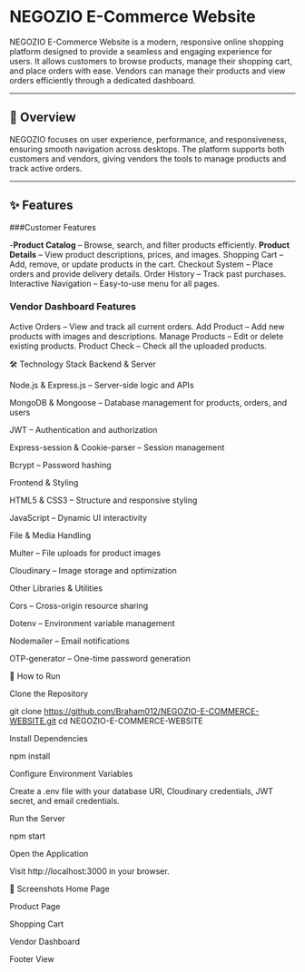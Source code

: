 # NEGOZIO E-Commerce Website

NEGOZIO E-Commerce Website is a modern, responsive online shopping platform designed to provide a seamless and engaging experience for users.
It allows customers to browse products, manage their shopping cart, and place orders with ease. Vendors can manage their products and view orders efficiently through a dedicated dashboard.

---

## 📌 Overview

NEGOZIO focuses on user experience, performance, and responsiveness, ensuring smooth navigation across desktops.
The platform supports both customers and vendors, giving vendors the tools to manage products and track active orders.

---

## ✨ Features

###Customer Features

-**Product Catalog** – Browse, search, and filter products efficiently.
**Product Details** – View product descriptions, prices, and images.
Shopping Cart – Add, remove, or update products in the cart.
Checkout System – Place orders and provide delivery details.
Order History – Track past purchases.
Interactive Navigation – Easy-to-use menu for all pages.

### Vendor Dashboard Features

Active Orders – View and track all current orders.
Add Product – Add new products with images and descriptions.
Manage Products – Edit or delete existing products.
Product Check  – Check all the uploaded products.

🛠 Technology Stack
Backend & Server

Node.js & Express.js – Server-side logic and APIs

MongoDB & Mongoose – Database management for products, orders, and users

JWT – Authentication and authorization

Express-session & Cookie-parser – Session management

Bcrypt – Password hashing

Frontend & Styling

HTML5 & CSS3 – Structure and responsive styling

JavaScript – Dynamic UI interactivity

File & Media Handling

Multer – File uploads for product images

Cloudinary – Image storage and optimization

Other Libraries & Utilities

Cors – Cross-origin resource sharing

Dotenv – Environment variable management

Nodemailer – Email notifications

OTP-generator – One-time password generation

🚀 How to Run

Clone the Repository

git clone https://github.com/Braham012/NEGOZIO-E-COMMERCE-WEBSITE.git
cd NEGOZIO-E-COMMERCE-WEBSITE


Install Dependencies

npm install


Configure Environment Variables

Create a .env file with your database URI, Cloudinary credentials, JWT secret, and email credentials.

Run the Server

npm start


Open the Application

Visit http://localhost:3000 in your browser.

📸 Screenshots
Home Page

Product Page

Shopping Cart

Vendor Dashboard

Footer View
